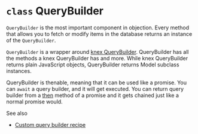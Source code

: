 # `class` QueryBuilder

`QueryBuilder` is the most important component in objection. Every method that allows you to fetch or modify items in the database returns an instance of the `QueryBuilder`.

`QueryBuilder` is a wrapper around [knex QueryBuilder](http://knexjs.org#Builder). QueryBuilder has all the methods a knex QueryBuilder has and more. While knex QueryBuilder returns plain JavaScript objects, QueryBuilder returns Model subclass instances.

QueryBuilder is thenable, meaning that it can be used like a promise. You can `await` a query builder, and it will get executed. You can return query builder from a [then](/api/query-builder/other-methods.html#then) method of a promise and it gets chained just like a normal promise would.

See also

 * [Custom query builder recipe](/recipes/custom-query-builder.html)
